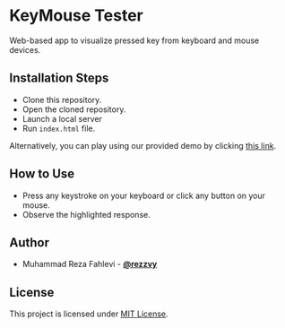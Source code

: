 # KeyMouse Tester
Web-based app to visualize pressed key from keyboard and mouse devices. 


## Installation Steps

- Clone this repository.
- Open the cloned repository.
- Launch a local server
- Run `index.html` file.

Alternatively, you can play using our provided demo by clicking [this link](https://rezzvy.github.io/keymouse-tester).

## How to Use

- Press any keystroke on your keyboard or click any button on your mouse.
- Observe the highlighted response.

## Author

- Muhammad Reza Fahlevi - **[@rezzvy](https://github.com/rezzvy)**

## License

This project is licensed under [MIT License](https://github.com/rezzvy/keymouse-tester/blob/master/LICENSE).